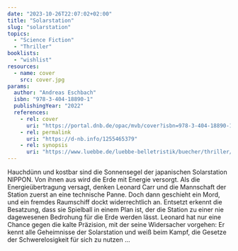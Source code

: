 ```yaml
---
date: "2023-10-26T22:07:02+02:00"
title: "Solarstation"
slug: "solarstation"
topics:
  - "Science Fiction"
  - "Thriller"
booklists:
  - "wishlist"
resources:
  - name: cover
    src: cover.jpg
params:
  author: "Andreas Eschbach"
  isbn: "978-3-404-18890-1"
  publishingYear: "2022"
  references:
    - rel: cover
      uri: "https://portal.dnb.de/opac/mvb/cover?isbn=978-3-404-18890-1"
    - rel: permalink
      uri: "https://d-nb.info/1255465379"
    - rel: synopsis
      uri: "https://www.luebbe.de/luebbe-belletristik/buecher/thriller/solarstation/id_9166532"
---
```

Hauchdünn und kostbar sind die Sonnensegel der japanischen Solarstation
NIPPON. Von ihnen aus wird die Erde mit Energie versorgt. Als die
Energieübertragung versagt, denken Leonard Carr und die Mannschaft der Station
zuerst an eine technische Panne. Doch dann geschieht ein Mord, und ein fremdes
Raumschiff dockt widerrechtlich an. Entsetzt erkennt die Besatzung, dass sie
Spielball in einem Plan ist, der die Station zu einer nie dagewesenen Bedrohung
für die Erde werden lässt. Leonard hat nur eine Chance gegen die kalte
Präzision, mit der seine Widersacher vorgehen: Er kennt alle Geheimnisse der
Solarstation und weiß beim Kampf, die Gesetze der Schwerelosigkeit für sich zu
nutzen ...